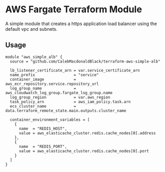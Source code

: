 # AWS Fargate Terraform Module

A simple module that creates a https application load balancer using the default vpc and subnets.

## Usage

```hcl
module "aws_simple_alb" {
  source = "github.com/CalebMacdonaldBlack/terraform-aws-simple-alb"

  lb_listener_certificate_arn = var.service_certificate_arn
  name_prefix                 = "service"
  container_image             = aws_ecr_repository.service.repository_url
  log_group_name              = aws_cloudwatch_log_group.fargate_log_group.name
  log_group_region            = var.aws_region
  task_policy_arn             = aws_iam_policy.task.arn
  ecs_cluster_name            = data.terraform_remote_state.main.outputs.cluster_name

  container_environment_variables = [
    {
      name  = "REDIS_HOST",
      value = aws_elasticache_cluster.redis.cache_nodes[0].address
    },
    {
      name  = "REDIS_PORT",
      value = aws_elasticache_cluster.redis.cache_nodes[0].port
    }
  ]
}
```
